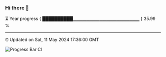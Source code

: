 ### Hi there 👋

⏳ Year progress { ██████████▁▁▁▁▁▁▁▁▁▁▁▁▁▁▁▁▁▁▁▁ } 35.99 %

---

⏰ Updated on Sat, 11 May 2024 17:36:00 GMT

![Progress Bar CI](https://github.com/IshwaranRudhara/GIT-ACTION/workflows/Progress%20Bar%20CI/badge.svg)
